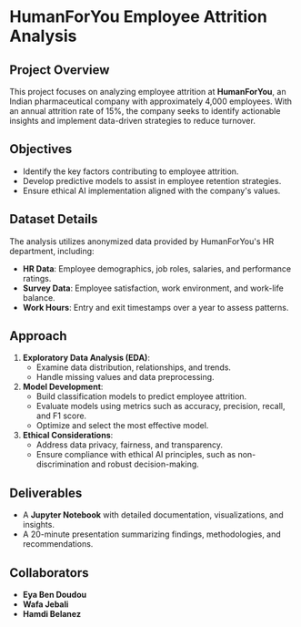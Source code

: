 # HumanForYou Employee Attrition Analysis  

## Project Overview  
This project focuses on analyzing employee attrition at **HumanForYou**, an Indian pharmaceutical company with approximately 4,000 employees. With an annual attrition rate of 15%, the company seeks to identify actionable insights and implement data-driven strategies to reduce turnover.  

## Objectives  
- Identify the key factors contributing to employee attrition.  
- Develop predictive models to assist in employee retention strategies.  
- Ensure ethical AI implementation aligned with the company's values.  

## Dataset Details  
The analysis utilizes anonymized data provided by HumanForYou's HR department, including:  
- **HR Data**: Employee demographics, job roles, salaries, and performance ratings.  
- **Survey Data**: Employee satisfaction, work environment, and work-life balance.  
- **Work Hours**: Entry and exit timestamps over a year to assess patterns.  

## Approach  
1. **Exploratory Data Analysis (EDA)**:  
   - Examine data distribution, relationships, and trends.  
   - Handle missing values and data preprocessing.  
2. **Model Development**:  
   - Build classification models to predict employee attrition.  
   - Evaluate models using metrics such as accuracy, precision, recall, and F1 score.  
   - Optimize and select the most effective model.  
3. **Ethical Considerations**:  
   - Address data privacy, fairness, and transparency.  
   - Ensure compliance with ethical AI principles, such as non-discrimination and robust decision-making.  

## Deliverables  
- A **Jupyter Notebook** with detailed documentation, visualizations, and insights.  
- A 20-minute presentation summarizing findings, methodologies, and recommendations.  

## Collaborators  
- **Eya Ben Doudou**  
- **Wafa Jebali**  
- **Hamdi Belanez**  
